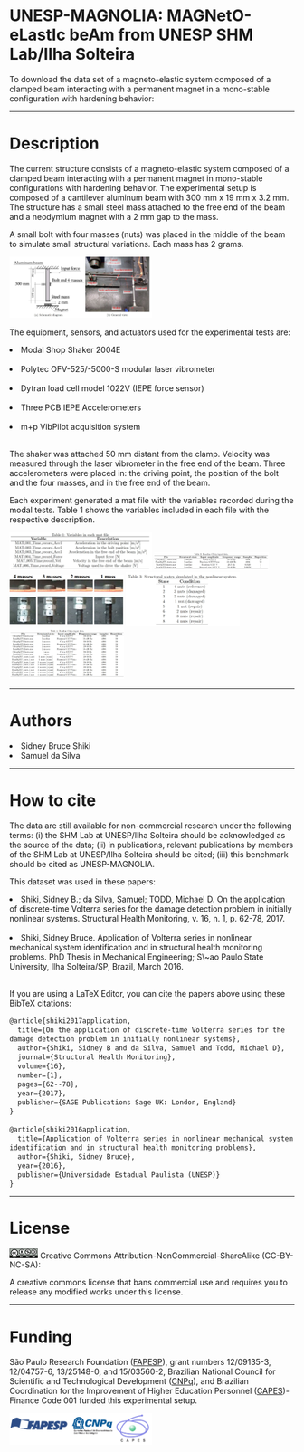 # UNESP-MAGNOLIA: MAGNetO-eLastIc beAm from UNESP SHM Lab/Ilha Solteira

To download the data set of a magneto-elastic system composed of a clamped beam interacting with a permanent magnet in a mono-stable configuration with hardening behavior:


__________________________________________________________________________________________________
# Description

The current structure consists of a magneto-elastic system composed of a clamped beam interacting with a permanent magnet in mono-stable configurations with hardening behavior. The experimental setup is composed of a cantilever aluminum beam with 300 mm x 19 mm x 3.2 mm. The structure has a small steel mass attached to the free end of the beam and a neodymium magnet with a 2 mm gap to the mass.

A small bolt with four masses (nuts) was placed in the middle of the beam to simulate small structural variations. Each mass has 2 grams.

<img src="setup.jpg " width="50%">

The equipment, sensors, and actuators used for the experimental tests are:

  <li> Modal Shop Shaker 2004E</li><br>
	  <li> Polytec OFV-525/-5000-S modular laser vibrometer</li><br>
  <li> Dytran load cell model 1022V (IEPE force sensor)</li><br>
  <li> Three PCB IEPE Accelerometers</li><br>
  <li> m+p VibPilot acquisition system</li><br>

The shaker was attached 50 mm distant from the clamp. Velocity was measured through the laser vibrometer in the free end of the beam. Three accelerometers were placed in: the driving point, the position of the bolt and the four masses, and in the free end of the beam.

Each experiment generated a mat file with the variables recorded during the modal tests. Table 1 shows the variables included in each file with the respective description.

<img src="tab1.jpg " width="50%">


<img src="tab2.jpg " width="40%">



<img src="damage.jpg " width="40%">

<img src="tab3.jpg " width="40%">


<img src="tab4.jpg " width="40%">

__________________________________________________________________________________________________
# Authors

  <li>Sidney Bruce Shiki</li>
  <li>Samuel da Silva</li>

__________________________________________________________________________________________________
# How to cite

The data are still available for non-commercial research under the following terms: (i) the SHM Lab at UNESP/Ilha Solteira should be acknowledged as the source of the data; (ii) in publications, relevant publications by members of the SHM Lab at UNESP/Ilha Solteira should be cited; (iii) this benchmark should be cited as UNESP-MAGNOLIA.

This dataset was used in these papers:

  <li>Shiki, Sidney B.; da Silva, Samuel; TODD, Michael D. On the application of discrete-time Volterra series for the damage detection problem in initially nonlinear systems. Structural Health Monitoring, v. 16, n. 1, p. 62-78, 2017.</li><br>

  <li>Shiki, Sidney Bruce. Application of Volterra series in nonlinear mechanical system identification and in structural health monitoring problems. PhD Thesis in Mechanical Engineering; S\~ao Paulo State University, Ilha Solteira/SP, Brazil, March 2016.</li><br>

If you are using a LaTeX Editor, you can cite the papers above using these BibTeX citations:

```
@article{shiki2017application,
  title={On the application of discrete-time Volterra series for the damage detection problem in initially nonlinear systems},
  author={Shiki, Sidney B and da Silva, Samuel and Todd, Michael D},
  journal={Structural Health Monitoring},
  volume={16},
  number={1},
  pages={62--78},
  year={2017},
  publisher={SAGE Publications Sage UK: London, England}
}

@article{shiki2016application,
  title={Application of Volterra series in nonlinear mechanical system identification and in structural health monitoring problems},
  author={Shiki, Sidney Bruce},
  year={2016},
  publisher={Universidade Estadual Paulista (UNESP)}
}
```
__________________________________________________________________________________________________
# License

<img src="licenca.png" width="10%">
Creative Commons Attribution-NonCommercial-ShareAlike (CC-BY-NC-SA):

A creative commons license that bans commercial use and requires you to release any modified works under this license.

__________________________________________________________________________________________________
# Funding

São Paulo Research Foundation (<a href="http://www.fapesp.br">FAPESP</a>), grant numbers 	12/09135-3,	12/04757-6, 13/25148-0, and 15/03560-2, Brazilian National Council for Scientific and Technological Development (<a href="http://www.cnpq.br/">CNPq</a>), and Brazilian Coordination for the Improvement of Higher Education Personnel (<a href="https://www.gov.br">CAPES</a>)-Finance Code 001 funded this experimental setup.

<img src="sponsors.jpg " width="50%">
